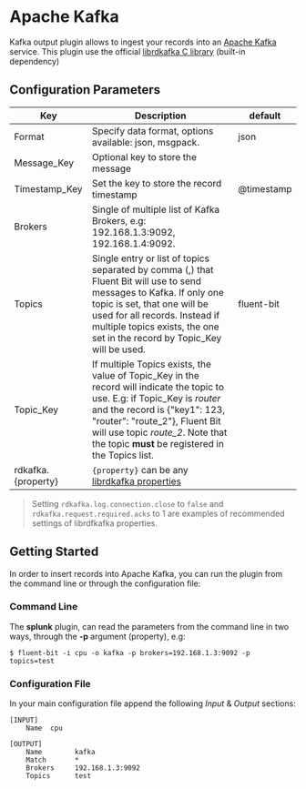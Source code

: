 # Apache Kafka

Kafka output plugin allows to ingest your records into an [Apache Kafka](https://kafka.apache.org/) service. This plugin use the official [librdkafka C library](https://github.com/edenhill/librdkafka) (built-in dependency)

## Configuration Parameters

| Key           | Description                                                  | default    |
| ------------- | ------------------------------------------------------------ | ---------- |
| Format        | Specify data format, options available: json, msgpack.       | json       |
| Message_Key   | Optional key to store the message                            |            |
| Timestamp_Key | Set the key to store the record timestamp                    | @timestamp |
| Brokers       | Single of multiple list of Kafka Brokers, e.g: 192.168.1.3:9092, 192.168.1.4:9092. |            |
| Topics        | Single entry or list of topics separated by comma (,) that Fluent Bit will use to send messages to Kafka. If only one topic is set, that one will be used for all records. Instead if multiple topics exists, the one set in the record by Topic_Key will be used. | fluent-bit |
| Topic_Key     | If multiple Topics exists, the value of Topic_Key in the record will indicate the topic to use. E.g: if Topic_Key is _router_ and the record is {"key1": 123, "router": "route_2"}, Fluent Bit will use topic _route_2_. Note that the topic __must__ be registered in the Topics list. |            |
| rdkafka.{property} | `{property}` can be any [librdkafka properties](https://github.com/edenhill/librdkafka/blob/master/CONFIGURATION.md) |            |

> Setting `rdkafka.log.connection.close` to `false` and `rdkafka.request.required.acks` to 1 are examples of recommended settings of librdfkafka properties.


## Getting Started

In order to insert records into Apache Kafka, you can run the plugin from the command line or through the configuration file:

### Command Line

The **splunk** plugin, can read the parameters from the command line in two ways, through the **-p** argument (property), e.g:

```
$ fluent-bit -i cpu -o kafka -p brokers=192.168.1.3:9092 -p topics=test
```

### Configuration File

In your main configuration file append the following *Input* & *Output* sections:

```
[INPUT]
    Name  cpu

[OUTPUT]
    Name        kafka
    Match       *
    Brokers     192.168.1.3:9092
    Topics      test

```
